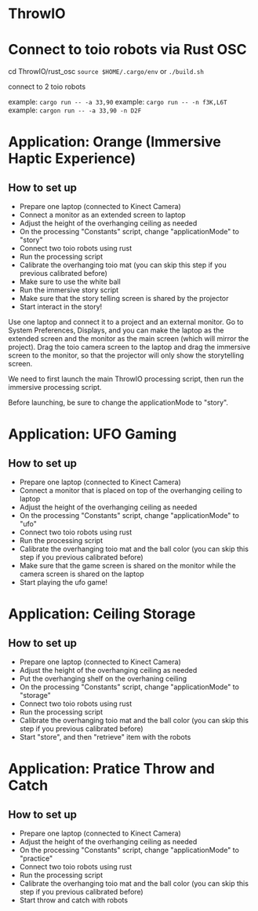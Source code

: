 # ThrowIO

# Connect to toio robots via Rust OSC

cd ThrowIO/rust_osc
`source $HOME/.cargo/env` or `./build.sh`

connect to 2 toio robots

example: `cargo run -- -a 33,90`
example: `cargo run -- -n f3K,L6T`
example: `cargon run -- -a 33,90 -n D2F`

# Application: Orange (Immersive Haptic Experience)

## How to set up

- Prepare one laptop (connected to Kinect Camera)
- Connect a monitor as an extended screen to laptop
- Adjust the height of the overhanging ceiling as needed 
- On the processing "Constants" script, change "applicationMode" to "story"
- Connect two toio robots using rust 
- Run the processing script
- Calibrate the overhanging toio mat (you can skip this step if you previous calibrated before)
- Make sure to use the white ball
- Run the immersive story script
- Make sure that the story telling screen is shared by the projector
- Start interact in the story!

Use one laptop and connect it to a project and an external monitor. Go to System Preferences, Displays, and you can make the laptop as the extended screen and the monitor as the main screen (which will mirror the project). Drag the toio camera screen to the laptop and drag the immersive screen to the monitor, so that the projector will only show the storytelling screen. 

We need to first launch the main ThrowIO processing script, then run the immersive processing script.

Before launching, be sure to change the applicationMode to "story".

# Application: UFO Gaming

## How to set up

- Prepare one laptop (connected to Kinect Camera)
- Connect a monitor that is placed on top of the overhanging ceiling to laptop
- Adjust the height of the overhanging ceiling as needed 
- On the processing "Constants" script, change "applicationMode" to "ufo"
- Connect two toio robots using rust 
- Run the processing script
- Calibrate the overhanging toio mat and the ball color (you can skip this step if you previous calibrated before)
- Make sure that the game screen is shared on the monitor while the camera screen is shared on the laptop
- Start playing the ufo game!

# Application: Ceiling Storage

## How to set up 

- Prepare one laptop (connected to Kinect Camera)
- Adjust the height of the overhanging ceiling as needed 
- Put the overhanging shelf on the overhaning ceiling
- On the processing "Constants" script, change "applicationMode" to "storage"
- Connect two toio robots using rust 
- Run the processing script
- Calibrate the overhanging toio mat and the ball color (you can skip this step if you previous calibrated before)
- Start "store", and then "retrieve" item with the robots

# Application: Pratice Throw and Catch 

## How to set up 

- Prepare one laptop (connected to Kinect Camera)
- Adjust the height of the overhanging ceiling as needed 
- On the processing "Constants" script, change "applicationMode" to "practice"
- Connect two toio robots using rust 
- Run the processing script
- Calibrate the overhanging toio mat and the ball color (you can skip this step if you previous calibrated before)
- Start throw and catch with robots